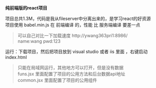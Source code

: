 **纯前端版的react项目**
  
项目总共1.3M，代码是我从fileserver中分离出来的，是学习react的好资源  
项目使用 babel.min.js 在 前端编译 的，性能 比 服务端编译 要差一点  
 
> 可以自己对比一下加载速度 http://ywang363pri1:8986/  
> name:wang  pwd:123 

运行：下载项目，然后把项目放到 visual studio 或者 iis 里面 ，右键启动index.html
> 只能在局域网运行，其他地方可以打开，但是没有数据  
> funs.jsx 里面配置了项目的公用方法和后台数据api地址  
> common.jsx 里面配置了项目的公用组件